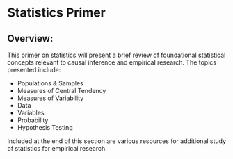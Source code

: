# Statistics Primer

## Overview:

This primer on statistics will present a brief review of foundational statistical concepts relevant to causal inference and empirical research. The topics presented include:

- Populations & Samples
- Measures of Central Tendency
- Measures of Variability
- Data
- Variables
- Probability
- Hypothesis Testing

Included at the end of this section are various resources for additional study of statistics for empirical research.
